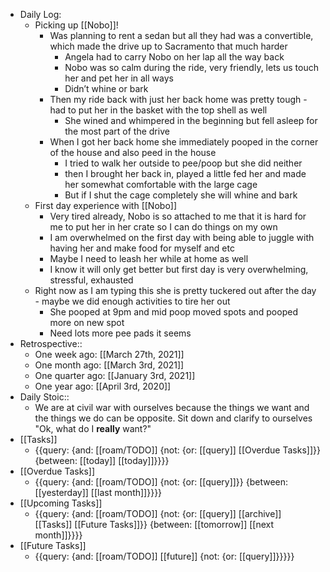 - Daily Log:
    - Picking up [[Nobo]]!
        - Was planning to rent a sedan but all they had was a convertible, which made the drive up to Sacramento that much harder
            - Angela had to carry Nobo on her lap all the way back
            - Nobo was so calm during the ride, very friendly, lets us touch her and pet her in all ways
            - Didn’t whine or bark
        - Then my ride back with just her back home was pretty tough - had to put her in the basket with the top shell as well 
            - She wined and whimpered in the beginning but fell asleep for the most part of the drive
        - When I got her back home she immediately pooped in the corner of the house and also peed in the house
            - I tried to walk her outside to pee/poop but she did neither
            - then I brought her back in, played a little fed her and made her somewhat comfortable with the large cage
            - But if I shut the cage completely she will whine and bark 
    - First day experience with [[Nobo]]
        - Very tired already, Nobo is so attached to me that it is hard for me to put her in her crate so I can do things on my own
        - I am overwhelmed on the first day with being able to juggle with having her and make food for myself and etc
        - Maybe I need to leash her while at home as well
        - I know it will only get better but first day is very overwhelming, stressful, exhausted
    - Right now as I am typing this she is pretty tuckered out after the day - maybe we did enough activities to tire her out 
        - She pooped at 9pm and mid poop moved spots and pooped more on new spot 
        - Need lots more pee pads it seems
- Retrospective::
    - One week ago: [[March 27th, 2021]]
    - One month ago: [[March 3rd, 2021]]
    - One quarter ago: [[January 3rd, 2021]]
    - One year ago: [[April 3rd, 2020]]
- Daily Stoic::
    - We are at civil war with ourselves because the things we want and the things we do can be opposite. Sit down and clarify to ourselves "Ok, what do I __really__ want?"
- [[Tasks]]
    - {{query: {and: [[roam/TODO]] {not: {or: [[query]] [[Overdue Tasks]]}} {between: [[today]] [[today]]}}}}
- [[Overdue Tasks]]
    - {{query: {and: [[roam/TODO]] {not: {or: [[query]]}} {between: [[yesterday]] [[last month]]}}}}
- [[Upcoming Tasks]]
    - {{query: {and: [[roam/TODO]] {not: {or: [[query]] [[archive]] [[Tasks]] [[Future Tasks]]}} {between: [[tomorrow]] [[next month]]}}}}
- [[Future Tasks]]
    - {{query: {and: [[roam/TODO]] [[future]] {not: {or: [[query]]}}}}}
